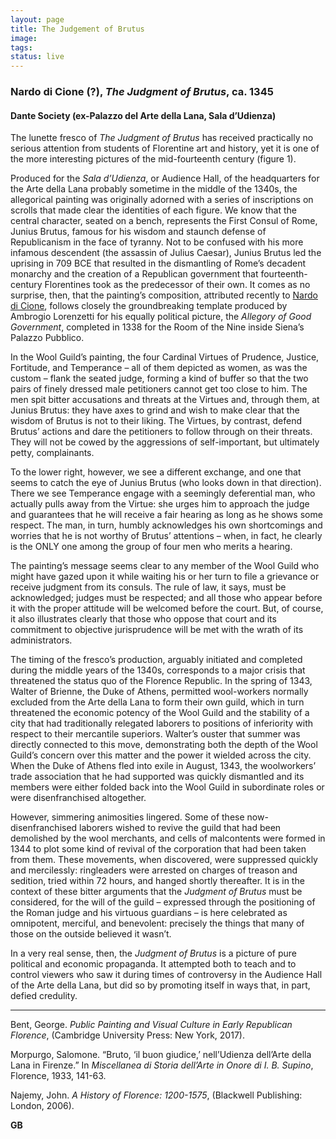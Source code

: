 ```yaml
---
layout: page
title: The Judgement of Brutus
image:
tags:
status: live
---
```


### Nardo di Cione (?), *The Judgment of Brutus*, ca. 1345
#### Dante Society (ex-Palazzo del Arte della Lana, Sala d’Udienza)

The lunette fresco of *The Judgment of Brutus* has received practically no serious attention from students of Florentine art and history, yet it is one of the more interesting pictures of the mid-fourteenth century (figure 1).

<!-- more -->

 Produced for the *Sala d’Udienza*, or Audience Hall, of the headquarters for the Arte della Lana probably sometime in the middle of the 1340s, the allegorical painting was originally adorned with a series of inscriptions on scrolls that made clear the identities of each figure. We know that the central character, seated on a bench, represents the First Consul of Rome, Junius Brutus, famous for his wisdom and staunch defense of Republicanism in the face of tyranny. Not to be confused with his more infamous descendent (the assassin of Julius Caesar), Junius Brutus led the uprising in 709 BCE that resulted in the dismantling of Rome’s decadent monarchy and the creation of a Republican government that fourteenth-century Florentines took as the predecessor of their own. It comes as no surprise, then, that the painting’s composition, attributed recently to [Nardo di Cione](https://florenceasitwas.wlu.edu/people/nardo-di-cione.html), follows closely the groundbreaking template produced by Ambrogio Lorenzetti for his equally political picture, the *Allegory of Good Government*, completed in 1338 for the Room of the Nine inside Siena’s Palazzo Pubblico.

In the Wool Guild’s painting, the four Cardinal Virtues of Prudence, Justice, Fortitude, and Temperance – all of them depicted as women, as was the custom – flank the seated judge, forming a kind of buffer so that the two pairs of finely dressed male petitioners cannot get too close to him. The men spit bitter accusations and threats at the Virtues and, through them, at Junius Brutus: they have axes to grind and wish to make clear that the wisdom of Brutus is not to their liking. The Virtues, by contrast, defend Brutus’ actions and dare the petitioners to follow through on their threats. They will not be cowed by the aggressions of self-important, but ultimately petty, complainants.

To the lower right, however, we see a different exchange, and one that seems to catch the eye of Junius Brutus (who looks down in that direction). There we see Temperance engage with a seemingly deferential man, who actually pulls away from the Virtue: she urges him to approach the judge and guarantees that he will receive a fair hearing as long as he shows some respect. The man, in turn, humbly acknowledges his own shortcomings and worries that he is not worthy of Brutus’ attentions – when, in fact, he clearly is the ONLY one among the group of four men who merits a hearing.

The painting’s message seems clear to any member of the Wool Guild who might have gazed upon it while waiting his or her turn to file a grievance or receive judgment from its consuls. The rule of law, it says, must be acknowledged; judges must be respected; and all those who appear before it with the proper attitude will be welcomed before the court. But, of course, it also illustrates clearly that those who oppose that court and its commitment to objective jurisprudence will be met with the wrath of its administrators.

The timing of the fresco’s production, arguably initiated and completed during the middle years of the 1340s, corresponds to a major crisis that threatened the status quo of the Florence Republic. In the spring of 1343, Walter of Brienne, the Duke of Athens, permitted wool-workers normally excluded from the Arte della Lana to form their own guild, which in turn threatened the economic potency of the Wool Guild and the stability of a city that had traditionally relegated laborers to positions of inferiority with respect to their mercantile superiors. Walter’s ouster that summer was directly connected to this move, demonstrating both the depth of the Wool Guild’s concern over this matter and the power it wielded across the city. When the Duke of Athens fled into exile in August, 1343, the woolworkers’ trade association that he had supported was quickly dismantled and its members were either folded back into the Wool Guild in subordinate roles or were disenfranchised altogether.

However, simmering animosities lingered. Some of these now-disenfranchised laborers wished to revive the guild that had been demolished by the wool merchants, and cells of malcontents were formed in 1344 to plot some kind of revival of the corporation that had been taken from them. These movements, when discovered, were suppressed quickly and mercilessly: ringleaders were arrested on charges of treason and sedition, tried within 72 hours, and hanged shortly thereafter. It is in the context of these bitter arguments that the *Judgment of Brutus* must be considered, for the will of the guild – expressed through the positioning of the Roman judge and his virtuous guardians – is here celebrated as omnipotent, merciful, and benevolent: precisely the things that many of those on the outside believed it wasn’t.

In a very real sense, then, the *Judgment of Brutus* is a picture of pure political and economic propaganda. It attempted both to teach and to control viewers who saw it during times of controversy in the Audience Hall of the Arte della Lana, but did so by promoting itself in ways that, in part, defied credulity.

---

Bent, George. *Public Painting and Visual Culture in Early Republican Florence*, (Cambridge University Press: New York, 2017).

Morpurgo, Salomone. “Bruto, ‘il buon giudice,’ nell’Udienza dell’Arte della Lana in Firenze.” In *Miscellanea di Storia dell’Arte in Onore di I. B. Supino*, Florence, 1933, 141-63.

Najemy, John. *A History of Florence: 1200-1575*, (Blackwell Publishing: London, 2006).

__GB__
